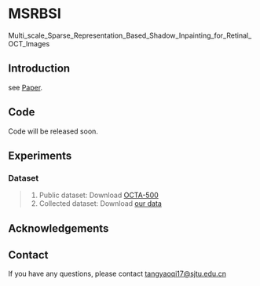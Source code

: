 # MSRBSI
Multi_scale_Sparse_Representation_Based_Shadow_Inpainting_for_Retinal_OCT_Images

## Introduction
see [Paper](https://github.com/soleil-de-pluie/MSRBSI/raw/main/Paper/Multi_scale_Sparse_Representation_Based_Shadow_Inpainting_for_Retinal_OCT_Images.pdf).

## Code
Code will be released soon.

## Experiments
### Dataset
>1. Public dataset: Download [OCTA-500](https://ieee-dataport.org/open-access/octa-500)
>2. Collected dataset: Download [our data](http://www.yuyeling.com/project/mgu-net/)

## Acknowledgements

## Contact
If you have any questions, please contact <tangyaoqi17@sjtu.edu.cn>
